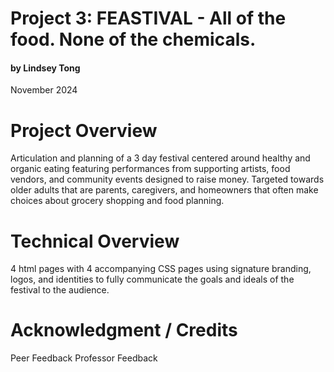 # Project 3: FEASTIVAL - All of the food. None of the chemicals. 
#### by Lindsey Tong
November 2024

# Project Overview
 Articulation and planning of a 3 day festival centered around healthy and organic eating featuring performances from supporting artists, food vendors, and community events designed to raise money. Targeted towards older adults that are parents, caregivers, and homeowners that often make choices about grocery shopping and food planning. 


# Technical Overview
4 html pages with 4 accompanying CSS pages using signature branding, logos, and identities to fully communicate the goals and ideals of the festival to the audience. 

# Acknowledgment / Credits 

Peer Feedback 
Professor Feedback 
